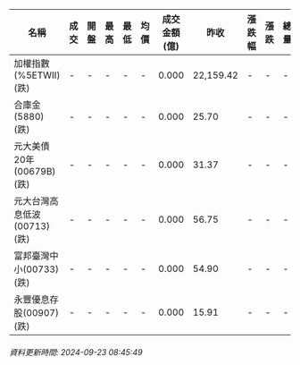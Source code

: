 | 名稱 | 成交 | 開盤 | 最高 | 最低 | 均價 | 成交金額(億) | 昨收 | 漲跌幅 | 漲跌 | 總量 | 昨量 | 振幅 |
| -------- | -------- | -------- | -------- |-------- | -------- | -------- |-------- |-------- |-------- | -------- | -------- |-------- |
|加權指數(%5ETWII) (跌)|-|-|-|-|-|0.000|22,159.42|-|-|-|-|0.00%|
|合庫金(5880) (跌)|-|-|-|-|-|0.000|25.70|-|-|-|-|0.00%|
|元大美債20年(00679B) (跌)|-|-|-|-|-|0.000|31.37|-|-|-|-|0.00%|
|元大台灣高息低波(00713) (跌)|-|-|-|-|-|0.000|56.75|-|-|-|-|0.00%|
|富邦臺灣中小(00733) (跌)|-|-|-|-|-|0.000|54.90|-|-|-|-|0.00%|
|永豐優息存股(00907) (跌)|-|-|-|-|-|0.000|15.91|-|-|-|-|0.00%|
###### 資料更新時間: 2024-09-23 08:45:49